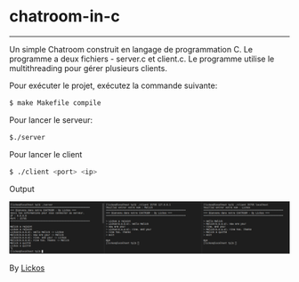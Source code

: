 # chatroom-in-c
----

Un simple Chatroom construit en langage de programmation C. Le programme a deux fichiers - server.c et client.c. Le programme utilise le multithreading pour gérer plusieurs clients.

Pour exécuter le projet, exécutez la commande suivante:
```bash
$ make Makefile compile
```

Pour lancer le serveur:
```bash
$./server
```



Pour lancer le client
```bash
$ ./client <port> <ip>
```

Output

![output](output-chat.png)



By [Lickos](https://twitter.com/LickosA)

